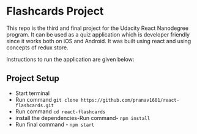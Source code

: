 # Flashcards Project

This repo is the third and final project for the Udacity React Nanodegree program.
It can be used as a quiz application which is developer friendly since it works both on iOS and Android. 
It was built using react and using concepts of redux store.

Instructions to run the application are given below:

## Project Setup

* Start terminal
* Run command `git clone https://github.com/pranav1601/react-flashcards.git`
* Run command `cd react-flashcards`
* install the dependencies-Run command- `npm install`
* Run final command - `npm start`



